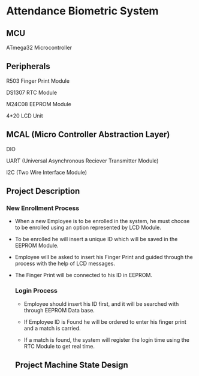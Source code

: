 # Attendance Biometric System 

## MCU

ATmega32 Microcontroller 

## Peripherals

R503 Finger Print Module

DS1307 RTC Module 

M24C08 EEPROM Module 

4*20 LCD Unit 

## MCAL (Micro Controller Abstraction Layer) 

DIO 

UART (Universal Asynchronous Reciever Transmitter Module) 

I2C (Two Wire Interface Module) 

## Project Description 
### New Enrollment Process 
- When a new Employee is to be enrolled in the system, he must choose to be enrolled using an option represented by LCD Module.

- To be enrolled he will insert  a unique ID which will be saved in the EEPROM Module. 

- Employee will be asked to insert his Finger Print and guided through the process with the help of LCD messages.

- The Finger Print will be connected to his ID in EEPROM.

  ### Login Process 
  - Employee should insert his ID first, and it will be searched with through EEPROM Data base.
 
  - If Employee ID is Found he will be ordered to enter his finger print and a match is carried.
 
  - If a match is found, the system will register the login time using the RTC Module to get real time.
 
  ## Project Machine State Design
  
